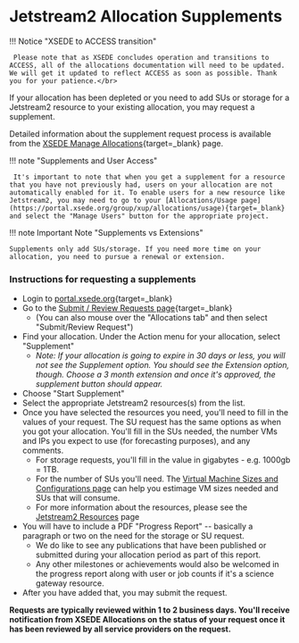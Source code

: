 # Jetstream2 Allocation Supplements

!!! Notice "XSEDE to ACCESS transition"

     Please note that as XSEDE concludes operation and transitions to ACCESS, all of the allocations documentation will need to be updated. We will get it updated to reflect ACCESS as soon as possible. Thank you for your patience.</br>

If your allocation has been depleted or you need to add SUs or storage for a Jetstream2 resource to your existing allocation, you may request a supplement.

Detailed information about the supplement request process is available from the [XSEDE Manage Allocations](https://portal.xsede.org/allocations/managing#managealloc-supplements){target=_blank} page.

!!! note "Supplements and User Access"

     It's important to note that when you get a supplement for a resource that you have not previously had, users on your allocation are not automatically enabled for it. To enable users for a new resource like Jetstream2, you may need to go to your [Allocations/Usage page](https://portal.xsede.org/group/xup/allocations/usage){target=_blank} and select the "Manage Users" button for the appropriate project.

!!! note Important Note "Supplements vs Extensions"

    Supplements only add SUs/storage. If you need more time on your allocation, you need to pursue a renewal or extension.


### Instructions for requesting a supplements

* Login to [portal.xsede.org](https://portal.xsede.org){target=_blank}
* Go to the [Submit / Review Requests page](https://portal.xsede.org/group/xup/submit-request#/){target=_blank}
    * (You can also mouse over the "Allocations tab" and then select "Submit/Review Request")
* Find your allocation. Under the Action menu for your allocation, select "Supplement"
    * *Note: If your allocation is going to expire in 30 days or less, you will not see the Supplement option. You should see the Extension option, though. Choose a 3 month extension and once it's approved, the supplement button should appear.*
* Choose "Start Supplement"
* Select the appropriate Jetstream2 resources(s) from the list.
* Once you have selected the resources you need, you'll need to fill in the values of your request. The SU request has the same options as when you got your allocation. You'll fill in the SUs needed, the number VMs and IPs you expect to use (for forecasting purposes), and any comments.
    * For storage requests, you'll fill in the value in gigabytes - e.g. 1000gb = 1TB.
    * For the number of SUs you'll need. The [Virtual Machine Sizes and Configurations page](../general/vmsizes.md) can help you estimage VM sizes needed and SUs that will consume.
    * For more information about the resources, please see the [Jetstream2 Resources](../general/resources.md) page
* You will have to include a PDF "Progress Report" -- basically a paragraph or two on the need for the storage or SU request.
    * We do like to see any publications that have been published or submitted during your allocation period as part of this report.
    * Any other milestones or achievements would also be welcomed in the progress report along with user or job counts if it's a science gateway resource.
* After you have added that, you may submit the request.

**Requests are typically reviewed within 1 to 2 business days. You'll receive notification from XSEDE Allocations on the status of your request once it has been reviewed by all service providers on the request.**
